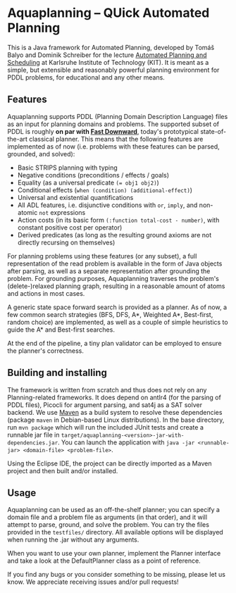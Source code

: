 # Aquaplanning – QUick Automated Planning

This is a Java framework for Automated Planning, developed by Tomáš Balyo and Dominik Schreiber for the lecture [Automated Planning and Scheduling](https://baldur.iti.kit.edu/plan/) at Karlsruhe Institute of Technology (KIT). It is meant as a simple, but extensible and reasonably powerful planning environment for PDDL problems, for educational and any other means.

## Features

Aquaplanning supports PDDL (Planning Domain Description Language) files as an input for planning domains and problems. The supported subset of PDDL is roughly **on par with [Fast Downward](http://www.fast-downward.org/)**, today's prototypical state-of-the-art classical planner. This means that the following features are implemented as of now (i.e. problems with these features can be parsed, grounded, and solved):

* Basic STRIPS planning with typing
* Negative conditions (preconditions / effects / goals)
* Equality (as a universal predicate `(= obj1 obj2)`)
* Conditional effects (`when (condition) (additional-effect)`)
* Universal and existential quantifications
* All ADL features, i.e. disjunctive conditions with `or`, `imply`, and non-atomic `not` expressions
* Action costs (in its basic form `(:function total-cost - number)`, with constant positive cost per operator)
* Derived predicates (as long as the resulting ground axioms are not directly recursing on themselves)

For planning problems using these features (or any subset), a full representation of the read problem is available in the form of Java objects after parsing, as well as a separate representation after grounding the problem.
For grounding purposes, Aquaplanning traverses the problem's (delete-)relaxed planning graph, resulting in a reasonable amount of atoms and actions in most cases.

A generic state space forward search is provided as a planner. As of now, a few common search strategies (BFS, DFS, A\*, Weighted A\*, Best-first, random choice) are implemented, as well as a couple of simple heuristics to guide the A\* and Best-first searches.  

At the end of the pipeline, a tiny plan validator can be employed to ensure the planner's correctness.

## Building and installing

The framework is written from scratch and thus does not rely on any Planning-related frameworks. It does depend on antlr4 (for the parsing of PDDL files), Picocli for argument parsing, and sat4j as a SAT solver backend. We use [Maven](https://maven.apache.org/) as a build system to resolve these dependencies (package `maven` in Debian-based Linux distributions). 
In the base directory, run `mvn package` which will run the included JUnit tests and create a runnable jar file in `target/aquaplanning-<version>-jar-with-dependencies.jar`. You can launch the application with `java -jar <runnable-jar> <domain-file> <problem-file>`.

Using the Eclipse IDE, the project can be directly imported as a Maven project and then built and/or installed.

## Usage

Aquaplanning can be used as an off-the-shelf planner; you can specify a domain file and a problem file as arguments (in that order), and it will attempt to parse, ground, and solve the problem. You can try the files provided in the `testfiles/` directory. 
All available options will be displayed when running the .jar without any arguments.

When you want to use your own planner, implement the Planner interface and take a look at the DefaultPlanner class as a point of reference.

If you find any bugs or you consider something to be missing, please let us know. We appreciate receiving issues and/or pull requests!
